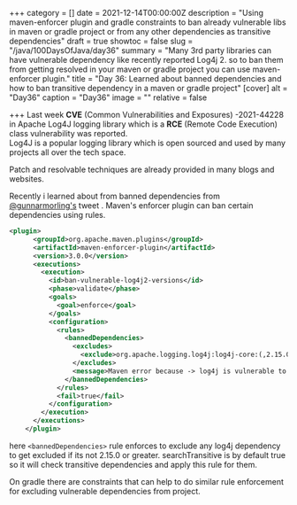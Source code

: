 +++
category = []
date = 2021-12-14T00:00:00Z
description = "Using maven-enforcer plugin and gradle constraints to ban already vulnerable libs in maven or gradle project or from any other dependencies as transitive dependencies"
draft = true
showtoc = false
slug = "/java/100DaysOfJava/day36"
summary = "Many 3rd party libraries can have vulnerable dependency like recently reported Log4j 2. so to ban them from getting resolved in your maven or gradle project you can use maven-enforcer plugin."
title = "Day 36: Learned about banned dependencies and how to ban transitive dependency in a maven or gradle project"
[cover]
alt = "Day36"
caption = "Day36"
image = ""
relative = false

+++
Last week **CVE** (Common Vulnerabilities and Exposures) -2021-44228 in Apache Log4J logging library which is a **RCE** (Remote Code Execution) class vulnerability was reported.  
Log4J is a popular logging library which is open sourced and used by many projects all over the tech space.

Patch and resolvable techniques are already provided in many blogs and websites.

Recently i learned about from banned dependencies from [@gunnarmorling's](https://twitter.com/gunnarmorling) tweet . Maven's enforcer plugin can ban certain dependencies using rules.

```xml
<plugin>
      <groupId>org.apache.maven.plugins</groupId>
      <artifactId>maven-enforcer-plugin</artifactId>
      <version>3.0.0</version>
      <executions>
        <execution>
          <id>ban-vulnerable-log4j2-versions</id>
          <phase>validate</phase>
          <goals>
            <goal>enforce</goal>
          </goals>
          <configuration>
            <rules>
              <bannedDependencies>
                <excludes>
                  <exclude>org.apache.logging.log4j:log4j-core:(,2.15.0)</exclude>
                </excludes>
                <message>Maven error because -> log4j is vulnerable to remote code execution</message>
              </bannedDependencies>
            </rules>
            <fail>true</fail>
          </configuration>
        </execution>
      </executions>
    </plugin>
```

here `<bannedDependencies>` rule enforces to exclude any log4j dependency to get excluded if its not 2.15.0 or greater. searchTransitive is by default true so it will check transitive dependencies and apply this rule for them.

On gradle there are constraints that can help to do similar rule enforcement for excluding vulnerable dependencies from project. 

